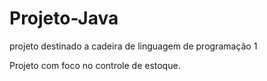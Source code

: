 # Projeto-Java
projeto destinado a cadeira de linguagem de programação 1

Projeto com foco no controle de estoque.
